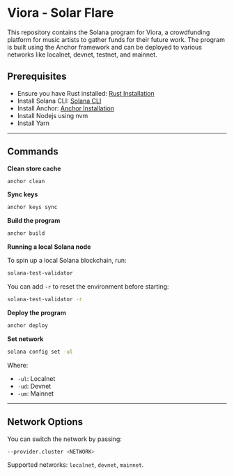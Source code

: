 
# Viora - Solar Flare

This repository contains the Solana program for Viora, a crowdfunding platform for music artists to gather funds for their future work. The program is built using the Anchor framework and can be deployed to various networks like localnet, devnet, testnet, and mainnet.

## Prerequisites
- Ensure you have Rust installed: [Rust Installation](https://www.rust-lang.org/tools/install)
- Install Solana CLI: [Solana CLI](https://docs.solana.com/cli/install-solana-cli-tools)
- Install Anchor: [Anchor Installation](https://book.anchor-lang.com/chapter_2/installation.html)
- Install Nodejs using nvm
- Install Yarn
---

## Commands

**Clean store cache**

```bash
anchor clean
```

**Sync keys**

```bash
anchor keys sync
```

**Build the program**

```bash
anchor build
```

**Running a local Solana node**

To spin up a local Solana blockchain, run:

```bash
solana-test-validator
```

You can add `-r` to reset the environment before starting:

```bash
solana-test-validator -r
```

**Deploy the program**

```bash
anchor deploy
```

**Set network**

```bash
solana config set -ul
```

Where:
- `-ul`: Localnet
- `-ud`: Devnet
- `-um`: Mainnet

---

## Network Options

You can switch the network by passing:

```bash
--provider.cluster <NETWORK>
```

Supported networks: `localnet`, `devnet`, `mainnet`.

